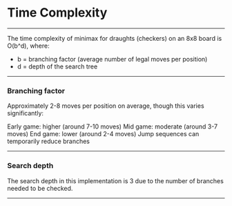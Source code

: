 # Time Complexity

---

The time complexity of minimax for draughts (checkers) on an 8x8 board is O(b^d), where:

- b = branching factor (average number of legal moves per position)
- d = depth of the search tree

---

### Branching factor 

Approximately 2-8 moves per position on average, though this varies significantly:

Early game: higher (around 7-10 moves)
Mid game: moderate (around 3-7 moves)
End game: lower (around 2-4 moves)
Jump sequences can temporarily reduce branches

---

### Search depth 

The search depth in this implementation is 3 due to the number of branches needed to be checked.

---